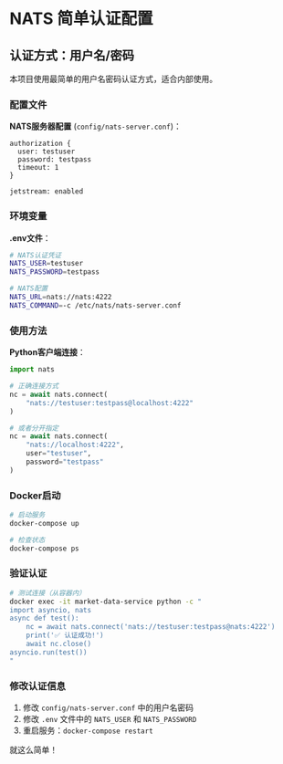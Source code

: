 # NATS 简单认证配置

## 认证方式：用户名/密码

本项目使用最简单的用户名密码认证方式，适合内部使用。

### 配置文件

**NATS服务器配置** (`config/nats-server.conf`)：
```
authorization {
  user: testuser
  password: testpass
  timeout: 1
}

jetstream: enabled
```

### 环境变量

**.env文件**：
```bash
# NATS认证凭证
NATS_USER=testuser
NATS_PASSWORD=testpass

# NATS配置
NATS_URL=nats://nats:4222
NATS_COMMAND=-c /etc/nats/nats-server.conf
```

### 使用方法

**Python客户端连接**：
```python
import nats

# 正确连接方式
nc = await nats.connect(
    "nats://testuser:testpass@localhost:4222"
)

# 或者分开指定
nc = await nats.connect(
    "nats://localhost:4222",
    user="testuser",
    password="testpass"
)
```

### Docker启动

```bash
# 启动服务
docker-compose up

# 检查状态
docker-compose ps
```

### 验证认证

```bash
# 测试连接（从容器内）
docker exec -it market-data-service python -c "
import asyncio, nats
async def test():
    nc = await nats.connect('nats://testuser:testpass@nats:4222')
    print('✅ 认证成功!')
    await nc.close()
asyncio.run(test())
"
```

### 修改认证信息

1. 修改 `config/nats-server.conf` 中的用户名密码
2. 修改 `.env` 文件中的 `NATS_USER` 和 `NATS_PASSWORD`
3. 重启服务：`docker-compose restart`

就这么简单！